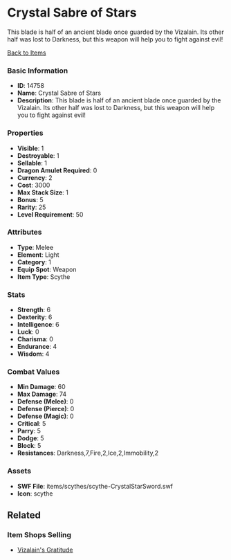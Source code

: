 # Crystal Sabre of Stars

This blade is half of an ancient blade once guarded by the Vizalain. Its other half was lost to Darkness, but this weapon will help you to fight against evil!

[Back to Items](../items.md)

### Basic Information

- **ID**: 14758
- **Name**: Crystal Sabre of Stars
- **Description**: This blade is half of an ancient blade once guarded by the Vizalain. Its other half was lost to Darkness, but this weapon will help you to fight against evil!

### Properties

- **Visible**: 1
- **Destroyable**: 1
- **Sellable**: 1
- **Dragon Amulet Required**: 0
- **Currency**: 2
- **Cost**: 3000
- **Max Stack Size**: 1
- **Bonus**: 5
- **Rarity**: 25
- **Level Requirement**: 50

### Attributes

- **Type**: Melee
- **Element**: Light
- **Category**: 1
- **Equip Spot**: Weapon
- **Item Type**: Scythe

### Stats

- **Strength**: 6
- **Dexterity**: 6
- **Intelligence**: 6
- **Luck**: 0
- **Charisma**: 0
- **Endurance**: 4
- **Wisdom**: 4

### Combat Values

- **Min Damage**: 60
- **Max Damage**: 74
- **Defense (Melee)**: 0
- **Defense (Pierce)**: 0
- **Defense (Magic)**: 0
- **Critical**: 5
- **Parry**: 5
- **Dodge**: 5
- **Block**: 5
- **Resistances**: Darkness,7,Fire,2,Ice,2,Immobility,2

### Assets

- **SWF File**: items/scythes/scythe-CrystalStarSword.swf
- **Icon**: scythe

## Related

### Item Shops Selling

- [Vizalain's Gratitude](../item-shops/467-vizalain-s-gratitude.md)

